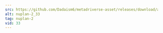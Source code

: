 ```yaml
---
src: https://github.com/Dadaism6/metadriverse-asset/releases/download/assetsv1.0.2/nuplan-2_33.mp4
alt: nuplan-2_33
tag: nuplan-2
vid: 33
---
```

